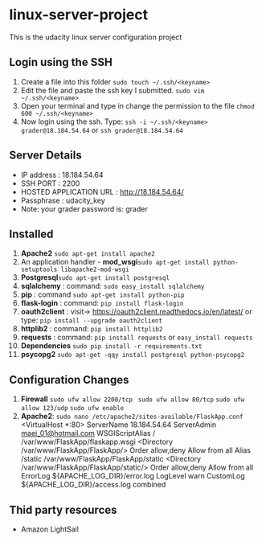 # linux-server-project
This is the udacity linux server configuration project

## Login using the SSH
1. Create a file into this folder ```sudo touch ~/.ssh/<keyname>```
2. Edit the file and paste the ssh key I submitted. ```sudo vim ~/.ssh/<keyname>```
3. Open your terminal and type in change the permission to the file ```chmod 600 ~/.ssh/<keyname>```
4. Now login using the ssh. Type: ```ssh -i ~/.ssh/<keyname> grader@18.184.54.64``` or ```ssh grader@18.184.54.64```

## Server Details
- IP address : 18.184.54.64
- SSH PORT : 2200
- HOSTED APPLICATION URL : http://18.184.54.64/
- Passphrase : udacity_key
- Note: your grader password is: grader


## Installed 
1. **Apache2** ```sudo apt-get install apache2```
2. An application handler - **mod_wsgi**```sudo apt-get install python-setuptools libapache2-mod-wsgi```
3. **Postgresql**```sudo apt-get install postgresql```
4. **sqlalchemy** : command: ```sudo easy_install sqlalchemy```
5. **pip** : command ```sudo apt-get install python-pip```
6. **flask-login** : command: ```pip install flask-login```
7. **oauth2client** : visit-> https://oauth2client.readthedocs.io/en/latest/ or type: ```pip install --upgrade oauth2client```
8. **httplib2** : command: ```pip install httplib2```
9. **requests** : command: ```pip install requests``` or ```easy_install requests```
10. **Dependencies** ```sudo pip install -r requirements.txt```
11. **psycopg2** ```sudo apt-get -qqy install postgresql python-psycopg2```

## Configuration Changes 
1. **Firewall**
    ```sudo ufw allow 2200/tcp ```
    ```sudo ufw allow 80/tcp```
    ```sudo ufw allow 123/udp```
    ```sudo ufw enable```
2. **Apache2**: ```sudo nano /etc/apache2/sites-available/FlaskApp.conf```
    <VirtualHost *:80>
        ServerName 18.184.54.64
        ServerAdmin maej_01@hotmail.com
        WSGIScriptAlias / /var/www/FlaskApp/flaskapp.wsgi
        <Directory /var/www/FlaskApp/FlaskApp/>
            Order allow,deny
            Allow from all
        </Directory>
        Alias /static /var/www/FlaskApp/FlaskApp/static
        <Directory /var/www/FlaskApp/FlaskApp/static/>
            Order allow,deny
            Allow from all
        </Directory>
        ErrorLog ${APACHE_LOG_DIR}/error.log
        LogLevel warn
        CustomLog ${APACHE_LOG_DIR}/access.log combined
    </VirtualHost>

## Thid party resources
- Amazon LightSail